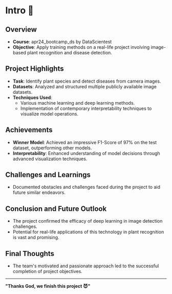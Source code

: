 # Intro 🍃

## Overview
- **Course**: apr24_bootcamp_ds by DataScientest
- **Objective**: Apply training methods on a real-life project involving image-based plant recognition and disease detection.

## Project Highlights
- **Task**: Identify plant species and detect diseases from camera images.
- **Datasets**: Analyzed and structured multiple publicly available image datasets.
- **Techniques Used**:
  - Various machine learning and deep learning methods.
  - Implementation of contemporary interpretability techniques to visualize model operations.

## Achievements
- **Winner Model**: Achieved an impressive F1-Score of 97% on the test dataset, outperforming other models.
- **Interpretability**: Enhanced understanding of model decisions through advanced visualization techniques.

## Challenges and Learnings
- Documented obstacles and challenges faced during the project to aid future similar endeavors.

## Conclusion and Future Outlook
- The project confirmed the efficacy of deep learning in image detection challenges.
- Potential for real-life applications of this technology in plant recognition is vast and promising.

## Final Thoughts
- The team's motivated and passionate approach led to the successful completion of project objectives.
 
  
 
---

**"Thanks God, we finish this project :smiling_imp:"**
